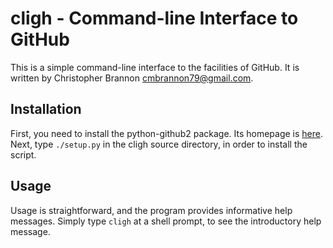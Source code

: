 # cligh - Command-line Interface to GitHub

This is a simple command-line interface to the facilities of GitHub.
It is written by Christopher Brannon <cmbrannon79@gmail.com>.

## Installation

First, you need to install the python-github2 package.
Its homepage is [here](http://github.com/ask/python-github2).
Next, type `./setup.py` in the cligh source directory, in order to install
the script.

## Usage

Usage is straightforward, and the program provides informative help
messages.  Simply type `cligh` at a shell prompt,
to see the introductory help message.


